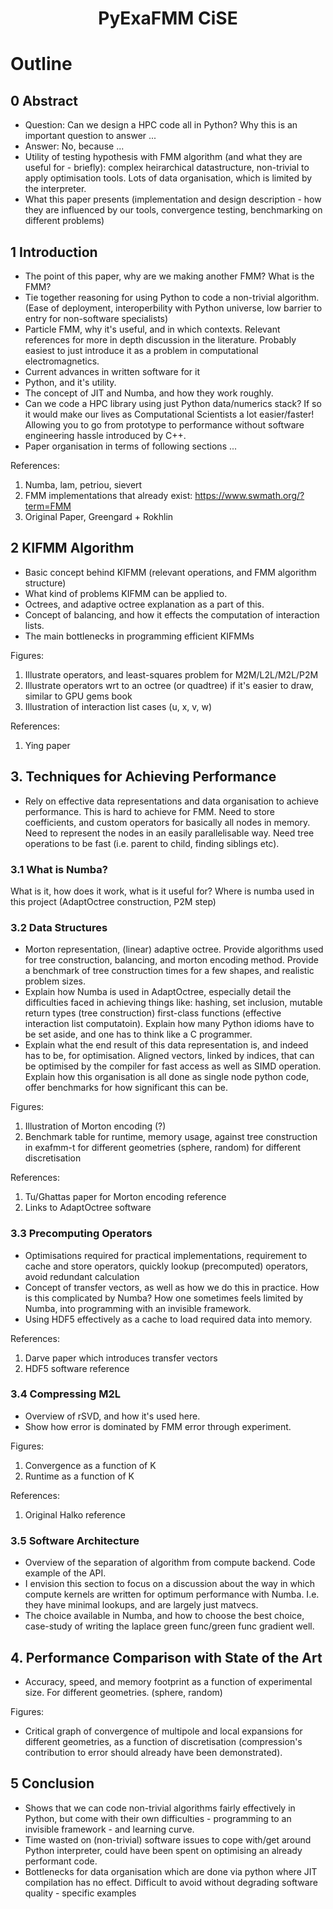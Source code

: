 <h1 align='center'> PyExaFMM CiSE </h1>

# Outline

## 0 Abstract
- Question: Can we design a HPC code all in Python? Why this is an important question to answer ...
- Answer: No, because ...
- Utility of testing hypothesis with FMM algorithm (and what they are useful for - briefly): complex heirarchical datastructure, non-trivial to apply optimisation tools. Lots of data organisation, which is limited by the interpreter.
- What this paper presents (implementation and design description - how they are influenced by our tools, convergence testing, benchmarking on different problems)

## 1 Introduction

- The point of this paper, why are we making another FMM? What is the FMM?
-  Tie together reasoning for using Python to code a non-trivial algorithm. (Ease of deployment, interoperbility with Python universe, low barrier to entry for non-software specialists)
- Particle FMM, why it's useful, and in which contexts. Relevant references for more in depth discussion in the literature. Probably easiest to just introduce it as a problem in computational electromagnetics.
- Current advances in written software for it
- Python, and it's utility.
- The concept of JIT and Numba, and how they work roughly.
- Can we code a HPC library using just Python data/numerics stack? If so it would make our lives as Computational Scientists a lot easier/faster! Allowing you to go from prototype to performance without software engineering hassle introduced by C++.
- Paper organisation in terms of following sections ...

References:
1. Numba, lam, petriou, sievert
2. FMM implementations that already exist: https://www.swmath.org/?term=FMM
3. Original Paper, Greengard + Rokhlin


## 2 KIFMM Algorithm

- Basic concept behind KIFMM (relevant operations, and FMM algorithm structure)
- What kind of problems KIFMM can be applied to.
- Octrees, and adaptive octree explanation as a part of this.
- Concept of balancing, and how it effects the computation of interaction lists.
- The main bottlenecks in programming efficient KIFMMs

Figures:
1. Illustrate operators, and least-squares problem for M2M/L2L/M2L/P2M
2. Illustrate operators wrt to an octree (or quadtree) if it's easier to draw, similar to GPU gems book
3. Illustration of interaction list cases (u, x, v, w)

References:
1. Ying paper

## 3. Techniques for Achieving Performance

- Rely on effective data representations and data organisation to achieve performance. This is hard to achieve for FMM. Need to store coefficients, and custom operators for basically all nodes in memory.
Need to represent the nodes in an easily parallelisable way. Need tree operations to be fast (i.e. parent to child, finding siblings etc).

### 3.1 What is Numba?

What is it, how does it work, what is it useful for? Where is numba used in this project (AdaptOctree construction, P2M step)

### 3.2 Data Structures

- Morton representation, (linear) adaptive octree. Provide algorithms used for tree construction, balancing, and morton encoding method. Provide a benchmark of tree construction times for a few shapes, and realistic problem sizes.
- Explain how Numba is used in AdaptOctree, especially detail the difficulties faced in achieving things like: hashing, set inclusion, mutable return types (tree construction) first-class functions (effective interaction list computatoin). Explain how many Python idioms have to be set aside, and one has to think like a C programmer.
- Explain what the end result of this data representation is, and indeed has to be, for optimisation. Aligned vectors, linked by indices, that can be optimised by the compiler for fast access as well as SIMD operation. Explain how this organisation is all done as single node python code, offer benchmarks for how significant this can be.

Figures:
1. Illustration of Morton encoding (?)
2. Benchmark table for runtime, memory usage, against tree construction in exafmm-t for different geometries (sphere, random) for different discretisation

References:
1. Tu/Ghattas paper for Morton encoding reference
2. Links to AdaptOctree software

### 3.3 Precomputing Operators

- Optimisations required for practical implementations, requirement to cache and store operators, quickly lookup (precomputed) operators, avoid redundant calculation
- Concept of transfer vectors, as well as how we do this in practice. How is this complicated by Numba? How one sometimes feels limited by Numba, into programming with an invisible framework.
- Using HDF5 effectively as a cache to load required data into memory.

References:
1. Darve paper which introduces transfer vectors
2. HDF5 software reference

### 3.4 Compressing M2L

- Overview of rSVD, and how it's used here.
- Show how error is dominated by FMM error through experiment.

Figures:
1. Convergence as a function of K
2. Runtime as a function of K

References:
1. Original Halko reference

### 3.5 Software Architecture

- Overview of the separation of algorithm from compute backend. Code example of the API.
- I envision this section to focus on a discussion about the way in which compute kernels are written for optimum performance with Numba. I.e. they have minimal lookups, and are largely just matvecs.
- The choice available in Numba, and how to choose the best choice, case-study of writing the laplace green func/green func gradient well.

## 4. Performance Comparison with State of the Art

- Accuracy, speed, and memory footprint as a function of experimental size. For different geometries. (sphere, random)

Figures:
- Critical graph of convergence of multipole and local expansions for different geometries, as a function of discretisation (compression's contribution to error should already have been demonstrated).

## 5 Conclusion
- Shows that we can code non-trivial algorithms fairly effectively in Python, but come with their own difficulties - programming to an invisible framework - and learning curve.
- Time wasted on (non-trivial) software issues to cope with/get around Python interpreter, could have been spent on optimising an already performant code.
- Bottlenecks for data organisation which are done via python where JIT compilation has no effect. Difficult to avoid without degrading software quality - specific examples